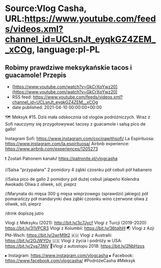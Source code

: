 # Source:Vlog Casha, URL:https://www.youtube.com/feeds/videos.xml?channel_id=UCLsnJt_eyqkGZ4ZEM__xCOg, language:pl-PL

## Robimy prawdziwe meksykańskie tacos i guacamole! Przepis
 - [https://www.youtube.com/watch?v=GkCrXqYwz20](https://www.youtube.com/watch?v=GkCrXqYwz20)
 - RSS feed: https://www.youtube.com/feeds/videos.xml?channel_id=UCLsnJt_eyqkGZ4ZEM__xCOg
 - date published: 2021-04-10 00:00:00+00:00

🗺️ Meksyk #15. Dziś mała odskocznia od vlogów podróżniczych. Wraz z Sofi nauczymy się przygotowywać tacosy z guacamole i salsą pico de gallo!

Instagram Sofi: https://www.instagram.com/cocinawithsofi/
La Espirituosa: https://www.instagram.com/la.espirituosa/
Airbnb experience: https://www.airbnb.com/experiences/1205273

❗ Zostań Patronem kanału!
https://patronite.pl/vlogcasha

//Salsa "przypalana"
2 pomidory
4 ząbki czosnku
pół cebuli
pół habanero

//Salsa pico de gallo
2 pomidory
pół dużej cebuli
jalapeño
Kolendra
Awokado
Oliwa z oliwek, sól, pieprz

//Marynata do mięsa
300 g mięsa wieprzowego (sprawdzić jakiego)
pół pomarańczy
pół mandarynki
dwa ząbki czosnku
wino czerwone
oliwa z oliwek, sól, pieprz

/drink
dopiszę jutro

Vlogi z Meksyku (2021): http://bit.ly/3c7Jycf
Vlogi z Turcji (2019-2020): https://bit.ly/31VPCR3
Vlogi z Kolumbii: https://bit.ly/36tqlhH
🌏 Vlogi z Azji Płd-Wsch: https://bit.ly/2wrM9t2
🇦🇺 Vlogi z Australii: https://bit.ly/2OJWYOy
🇺🇸 Vlogi z życia i podróży w USA: https://bit.ly/2ya73NV
🚙Vlogi z autostopu 2018: https://bit.ly/2NbHzos

▸ Instagram: https://www.instagram.com/vlogcasha
▸ Facebook: https://www.facebook.com/vlogcasha/
#PodróżeCasha #Meksyk

